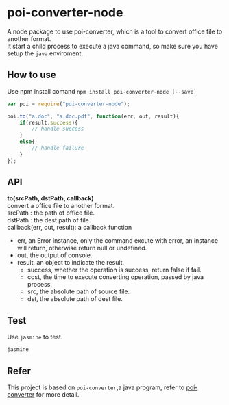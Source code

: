 # poi-converter-node
A node package to use poi-converter, which is a tool to convert office file to another format.     
It start a child process to execute a java command, so make sure you have setup the `java` enviroment.

## How to use
Use npm install comand `npm install poi-converter-node [--save]`
```javascript
var poi = require("poi-converter-node");

poi.to("a.doc", "a.doc.pdf", function(err, out, result){
	if(result.success){
		// handle success
	}
	else{
		// handle failure
	}
});
```

## API
**to(srcPath, dstPath, callback)**    
convert a office file to another format.    
srcPath : the path of office file.   
dstPath : the dest path of file.    
callback(err, out, result): a callback function
* err, an Error instance, only the command excute with error, an instance will return, otherwise return null or undefined.
* out, the output of console.
* result, an object to indicate the result.
	* success, whether the operation is success, return false if fail.
	* cost, the time to execute converting operation, passed by java process.
	* src, the absolute path of source file.
	* dst, the absolute path of dest file.

## Test
Use `jasmine` to test.
```javascript
jasmine
```

## Refer
This project is based on `poi-converter`,a java program, refer to [poi-converter](https://github.com/shushanfx/poi-converter.git) for more detail.



